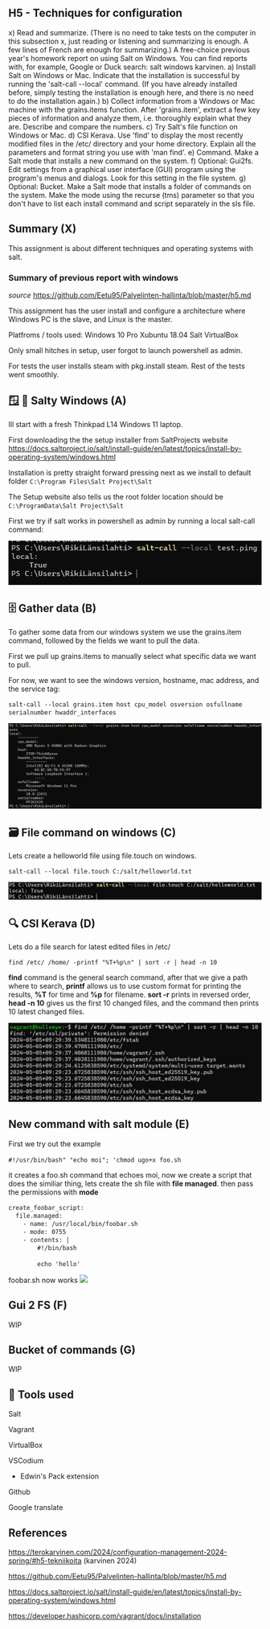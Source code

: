 ## H5 - Techniques for configuration

x) Read and summarize. (There is no need to take tests on the computer in this subsection x, just reading or listening and summarizing is enough. A few lines of French are enough for summarizing.)
A free-choice previous year's homework report on using Salt on Windows. You can find reports with, for example, Google or Duck search: salt windows karvinen.
a) Install Salt on Windows or Mac. Indicate that the installation is successful by running the 'salt-call --local' command. (If you have already installed before, simply testing the installation is enough here, and there is no need to do the installation again.)
b) Collect information from a Windows or Mac machine with the grains.items function. After 'grains.item', extract a few key pieces of information and analyze them, i.e. thoroughly explain what they are. Describe and compare the numbers.
c) Try Salt's file function on Windows or Mac.
d) CSI Kerava. Use 'find' to display the most recently modified files in the /etc/ directory and your home directory. Explain all the parameters and format string you use with 'man find'.
e) Command. Make a Salt mode that installs a new command on the system.
f) Optional: Gui2fs. Edit settings from a graphical user interface (GUI) program using the program's menus and dialogs. Look for this setting in the file system.
g) Optional: Bucket. Make a Salt mode that installs a folder of commands on the system. Make the mode using the recurse (tms) parameter so that you don't have to list each install command and script separately in the sls file.

## Summary (X)

This assignment is about different techniques and operating systems with salt.

### Summary of previous report with windows

*source* https://github.com/Eetu95/Palvelinten-hallinta/blob/master/h5.md

This assignment has the user install and configure a architecture where Windows PC is the slave, and Linux is the master.

Platfroms / tools used:
Windows 10 Pro
Xubuntu 18.04
Salt
VirtualBox

Only small hitches in setup, user forgot to launch powershell as admin.

For tests the user installs steam with pkg.install steam. Rest of the tests went smoothly.

## 🪟 🧂 Salty Windows (A)

Ill start with a fresh Thinkpad L14 Windows 11 laptop.

First downloading the the setup installer from SaltProjects website https://docs.saltproject.io/salt/install-guide/en/latest/topics/install-by-operating-system/windows.html

Installation is pretty straight forward pressing next as we install to default folder ```C:\Program Files\Salt Project\Salt```

The Setup website also tells us the root folder location should be ```C:\ProgramData\Salt Project\Salt```

First we try if salt works in powershell as admin by running a local salt-call command:

![](images/testping2.png)

## 🗄️ Gather data (B)

To gather some data from our windows system we use the grains.item command, followed by the fields we want to pull the data.

First we pull up grains.items to manually select what specific data we want to pull.

For now, we want to see the windows version, hostname, mac address, and the service tag:

```
salt-call --local grains.item host cpu_model osversion osfullname serialnumber hwaddr_interfaces
```

![alt text](images/lenovograins.png)




## 🗃️ File command on windows (C)

Lets create a helloworld file using file.touch on windows.

```
salt-call --local file.touch C:/salt/helloworld.txt
```

![alt text](images/touchfile.png)



## 🔍 CSI Kerava (D)

Lets do a file search for latest edited files in /etc/

```
find /etc/ /home/ -printf "%T+%p\n" | sort -r | head -n 10
```

**find** command is the general search command, after that we give a path where to search, **printf** allows us to use custom format for printing the results, **%T** for time and **%p** for filename. **sort -r** prints in reversed order, **head -n 10** gives us the first 10 changed files, and the command then prints 10 latest changed files.

![](images/findprintf.png)

## New command with salt module (E)

First we try out the example

```#!/usr/bin/bash" "echo moi"; 'chmod ugo+x foo.sh```

it creates a foo.sh command that echoes moi,
now we create a script that does the similiar thing, lets create the sh file with **file managed**. then pass the permissions with **mode**

```
create_foobar_script:
  file.managed:
    - name: /usr/local/bin/foobar.sh
    - mode: 0755
    - contents: |
        #!/bin/bash

        echo 'hello'
```

foobar.sh now works
![](images/foobarsh.png)

## Gui 2 FS (F)

WIP

## Bucket of commands  (G)

WIP

## 🔧 Tools used

Salt

Vagrant

VirtualBox

VSCodium
 - Edwin's Pack extension

Github

Google translate

## References

https://terokarvinen.com/2024/configuration-management-2024-spring/#h5-tekniikoita
(karvinen 2024)

https://github.com/Eetu95/Palvelinten-hallinta/blob/master/h5.md

https://docs.saltproject.io/salt/install-guide/en/latest/topics/install-by-operating-system/windows.html

https://developer.hashicorp.com/vagrant/docs/installation